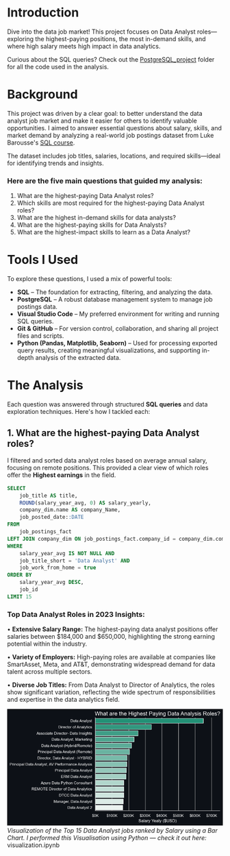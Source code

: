  # Introduction

 Dive into the data job market! This project focuses on Data Analyst roles—exploring the highest-paying positions, the most in-demand skills, and where high salary meets high impact in data analytics.

 Curious about the SQL queries? Check out the [PostgreSQL_project](PostgreSQL_project) folder for all the code used in the analysis.
# Background

This project was driven by a clear goal: to better understand the data analyst job market and make it easier for others to identify valuable opportunities. I aimed to answer essential questions about salary, skills, and market demand by analyzing a real-world job postings dataset from Luke Barousse's [SQL course](https://www.lukebarousse.com/sql).

The dataset includes job titles, salaries, locations, and required skills—ideal for identifying trends and insights.

### Here are the five main questions that guided my analysis:

  1. What are the highest-paying Data Analyst roles?
  2. Which skills are most required for the highest-paying Data Analyst roles?
  3. What are the highest in-demand skills for data analysts?
  4. What are the highest-paying skills for Data Analysts?
  5. What are the highest-impact skills to learn as a Data Analyst?

 # Tools I Used

To explore these questions, I used a mix of powerful tools:

  - **SQL** – The foundation for extracting, filtering, and analyzing the data.
  - **PostgreSQL** – A robust database management system to manage job postings data.
  - **Visual Studio Code** – My preferred environment for writing and running SQL queries.
  - **Git & GitHub** – For version control, collaboration, and sharing all project files and scripts.
  - **Python (Pandas, Matplotlib, Seaborn)** – Used for processing exported query results, creating meaningful visualizations, and supporting in-depth analysis of the extracted data.

# The Analysis

Each question was answered through structured **SQL queries** and data exploration techniques. Here's how I tackled each:
## 1. What are the highest-paying Data Analyst roles?

I filtered and sorted data analyst roles based on average annual salary, focusing on remote positions. This provided a clear view of which roles offer the **Highest earnings** in the field.

```sql
SELECT
    job_title AS title,
    ROUND(salary_year_avg, 0) AS salary_yearly,
    company_dim.name AS company_Name,
    job_posted_date::DATE
FROM 
    job_postings_fact
LEFT JOIN company_dim ON job_postings_fact.company_id = company_dim.company_id
WHERE 
    salary_year_avg IS NOT NULL AND
    job_title_short = 'Data Analyst' AND
    job_work_from_home = true
ORDER BY 
    salary_year_avg DESC,
    job_id
LIMIT 15
```

### Top Data Analyst Roles in 2023 **Insights**:

   • **Extensive Salary Range:** The highest-paying data analyst positions offer salaries 
   between $184,000 and $650,000, highlighting the strong earning potential within the industry.

   • **Variety of Employers:** High-paying roles are available at companies like SmartAsset, Meta, 
   and AT&T, demonstrating widespread demand for data talent across multiple sectors.

   • **Diverse Job Titles:** From Data Analyst to Director of Analytics, the roles show significant 
   variation, reflecting the wide spectrum of responsibilities and expertise in the data analytics field.

![Highest_paying_roles.png)](visualization/pictures/Highest_paying_roles.png)  
*Visualization of the Top 15 Data Analyst jobs ranked by Salary using a Bar Chart. I performed this Visualisation using Python — check it out here:* visualization.ipynb[](visualization/visualization.ipynb)
